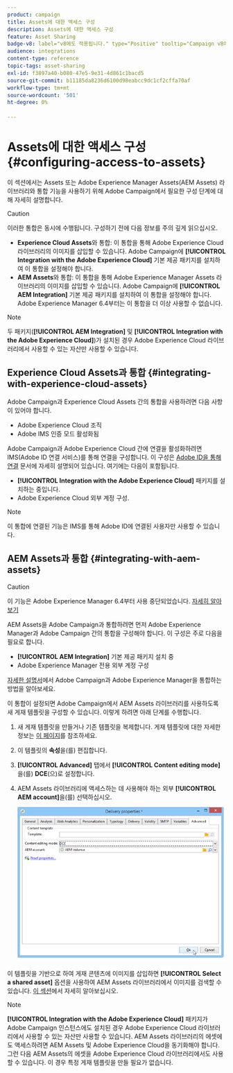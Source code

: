 ```yaml
---
product: campaign
title: Assets에 대한 액세스 구성
description: Assets에 대한 액세스 구성
feature: Asset Sharing
badge-v8: label="v8에도 적용됩니다." type="Positive" tooltip="Campaign v8에도 적용됩니다."
audience: integrations
content-type: reference
topic-tags: asset-sharing
exl-id: f3897a40-b080-47e5-9e31-4d861c1bacd5
source-git-commit: b11185da8236d6100d98eabcc9dc1cf2cffa70af
workflow-type: tm+mt
source-wordcount: '501'
ht-degree: 0%

---
```


# Assets에 대한 액세스 구성 {#configuring-access-to-assets}

이 섹션에서는 Assets 또는 Adobe Experience Manager Assets(AEM Assets) 라이브러리와 통합 기능을 사용하기 위해 Adobe Campaign에서 필요한 구성 단계에 대해 자세히 설명합니다.

>[!CAUTION]
>
>이러한 통합은 동시에 수행됩니다. 구성하기 전에 다음 정보를 주의 깊게 읽으십시오.

* **Experience Cloud Assets**&#x200B;와 통합: 이 통합을 통해 Adobe Experience Cloud 라이브러리의 이미지를 삽입할 수 있습니다. Adobe Campaign에 **[!UICONTROL Integration with the Adobe Experience Cloud]** 기본 제공 패키지를 설치하여 이 통합을 설정해야 합니다.
* **AEM Assets**&#x200B;와 통합: 이 통합을 통해 Adobe Experience Manager Assets 라이브러리의 이미지를 삽입할 수 있습니다. Adobe Campaign에 **[!UICONTROL AEM Integration]** 기본 제공 패키지를 설치하여 이 통합을 설정해야 합니다. Adobe Experience Manager 6.4부터는 이 통합을 더 이상 사용할 수 없습니다.

>[!NOTE]
>
>두 패키지(**[!UICONTROL AEM Integration]** 및 **[!UICONTROL Integration with the Adobe Experience Cloud]**)가 설치된 경우 Adobe Experience Cloud 라이브러리에서 사용할 수 있는 자산만 사용할 수 있습니다.

## Experience Cloud Assets과 통합 {#integrating-with-experience-cloud-assets}

Adobe Campaign과 Experience Cloud Assets 간의 통합을 사용하려면 다음 사항이 있어야 합니다.

* Adobe Experience Cloud 조직
* Adobe IMS 인증 모드 활성화됨

Adobe Campaign과 Adobe Experience Cloud 간에 연결을 활성화하려면 IMS(Adobe ID 연결 서비스)를 통해 연결을 구성합니다. 이 구성은 [Adobe ID을 통해 연결](../../integrations/using/about-adobe-id.md) 문서에 자세히 설명되어 있습니다. 여기에는 다음이 포함됩니다.

* **[!UICONTROL Integration with the Adobe Experience Cloud]** 패키지를 설치하는 중입니다.
* Adobe Experience Cloud 외부 계정 구성.

>[!NOTE]
>
>이 통합에 연결된 기능은 IMS를 통해 Adobe ID에 연결된 사용자만 사용할 수 있습니다.

## AEM Assets과 통합 {#integrating-with-aem-assets}


>[!CAUTION]
>
>이 기능은 Adobe Experience Manager 6.4부터 사용 중단되었습니다. [자세히 알아보기](https://experienceleague.adobe.com/docs/experience-manager-64/release-notes/deprecated-removed-features.html#removed-features)

AEM Assets을 Adobe Campaign과 통합하려면 먼저 Adobe Experience Manager과 Adobe Campaign 간의 통합을 구성해야 합니다. 이 구성은 주로 다음을 필요로 합니다.

* **[!UICONTROL AEM Integration]** 기본 제공 패키지 설치 중
* Adobe Experience Manager 전용 외부 계정 구성

[자세한 설명서](../../integrations/using/about-adobe-experience-manager.md)에서 Adobe Campaign과 Adobe Experience Manager을 통합하는 방법을 알아보세요.

이 통합이 설정되면 Adobe Campaign에서 AEM Assets 라이브러리를 사용하도록 새 게재 템플릿을 구성할 수 있습니다. 이렇게 하려면 아래 단계를 수행합니다.

1. 새 게재 템플릿을 만들거나 기존 템플릿을 복제합니다. 게재 템플릿에 대한 자세한 정보는 [이 페이지](../../delivery/using/about-templates.md)를 참조하세요.
1. 이 템플릿의 **속성**&#x200B;을(를) 편집합니다.
1. **[!UICONTROL Advanced]** 탭에서 **[!UICONTROL Content editing mode]**&#x200B;을(를) **DCE**(으)로 설정합니다.
1. AEM Assets 라이브러리에 액세스하는 데 사용해야 하는 외부 **[!UICONTROL AEM account]**&#x200B;을(를) 선택하십시오.

   ![](assets/dam_aem_assets1.png)

이 템플릿을 기반으로 하여 게재 콘텐츠에 이미지를 삽입하면 **[!UICONTROL Select a shared asset]** 옵션을 사용하여 AEM Assets 라이브러리에서 이미지를 검색할 수 있습니다. [이 섹션](../../integrations/using/inserting-a-shared-asset.md)에서 자세히 알아보십시오.

>[!NOTE]
>
>**[!UICONTROL Integration with the Adobe Experience Cloud]** 패키지가 Adobe Campaign 인스턴스에도 설치된 경우 Adobe Experience Cloud 라이브러리에서 사용할 수 있는 자산만 사용할 수 있습니다. AEM Assets 라이브러리의 에셋에도 액세스하려면 AEM Assets 및 Adobe Experience Cloud을 동기화해야 합니다. 그런 다음 AEM Assets의 에셋을 Adobe Experience Cloud 라이브러리에서도 사용할 수 있습니다. 이 경우 특정 게재 템플릿을 만들 필요가 없습니다.
